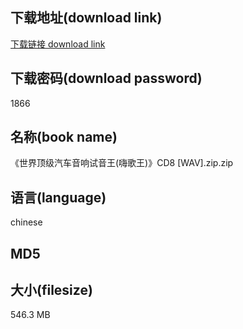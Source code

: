## 下载地址(download link)
[下载链接 download link](https://tutu365.netlify.app/?s=%E3%80%8A%E4%B8%96%E7%95%8C%E9%A1%B6%E7%BA%A7%E6%B1%BD%E8%BD%A6%E9%9F%B3%E5%93%8D%E8%AF%95%E9%9F%B3%E7%8E%8B%28%E5%97%A8%E6%AD%8C%E7%8E%8B%29%E3%80%8BCD8+%5BWAV%5D.zip)

## 下载密码(download password)
1866

## 名称(book name)
《世界顶级汽车音响试音王(嗨歌王)》CD8 [WAV].zip.zip

## 语言(language)
chinese

## MD5


## 大小(filesize)
546.3 MB
